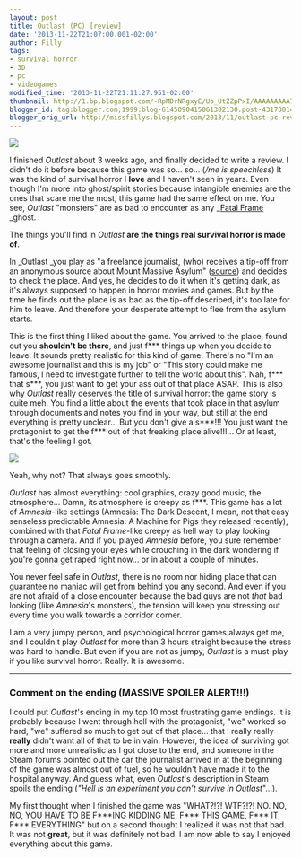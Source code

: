 ```yaml
---
layout: post
title: Outlast (PC) [review]
date: '2013-11-22T21:07:00.001-02:00'
author: Filly
tags:
- survival horror
- 3D
- pc
- videogames
modified_time: '2013-11-22T21:11:27.951-02:00'
thumbnail: http://1.bp.blogspot.com/-RpMDrNRgxyE/Uo_UtZZpPxI/AAAAAAAAA7U/_ee1CEgzwfg/s72-c/Outlast_2013_PC_RePack_Rus_by_=CHuvak=_1378413476-724060.jpeg.gif
blogger_id: tag:blogger.com,1999:blog-6145090415061302130.post-4317301456519607544
blogger_orig_url: http://missfillys.blogspot.com/2013/11/outlast-pc-review.html
---
```

[![](http://1.bp.blogspot.com/-RpMDrNRgxyE/Uo_UtZZpPxI/AAAAAAAAA7U/_ee1CEgzwfg/s1600/Outlast_2013_PC_RePack_Rus_by_=CHuvak=_1378413476-724060.jpeg.gif)][0]  

I finished _Outlast_ about 3 weeks ago, and finally decided to write a review. I didn't do it before because this game
was so... so... (_/me is speechless_) It was the kind of survival horror I **love** and I haven't seen in years. Even
though I'm more into ghost/spirit stories because intangible enemies are the ones that scare me the most, this game had
the same effect on me. You see, _Outlast_ "monsters" are as bad to encounter as any _[Fatal Frame][1] _ghost.

The things you'll find in _Outlast_ **are the things real survival horror is made of**.

In _Outlast _you play as "a freelance journalist, (who) receives a tip-off from an anonymous source about Mount Massive
Asylum" ([source][2]) and decides to check the place. And yes, he decides to do it when it's getting dark, as it's
always supposed to happen in horror movies and games. But by the time he finds out the place is as bad as the tip-off
described, it's too late for him to leave. And therefore your desperate attempt to flee from the asylum starts.

This is the first thing I liked about the game. You arrived to the place, found out you **shouldn't be there**, and
just f\*\*\* things up when you decide to leave. It sounds pretty realistic for this kind of game. There's no "I'm an
awesome journalist and this is my job" or "This story could make me famous, I need to investigate further to tell the
world about this". Nah, f\*\*\* that s\*\*\*, you just want to get your ass out of that place ASAP. This is also why
_Outlast_ really deserves the title of survival horror: the game story is quite meh. You find a little about the events
that took place in that asylum through documents and notes you find in your way, but still at the end everything is
pretty unclear... But you don't give a s\*\*\*!!! You just want the protagonist to get the f\*\*\* out of that freaking
place alive!!!... Or at least, that's the feeling I got.

[![](http://4.bp.blogspot.com/-8W_sZPAGuj4/Uo_dl572p7I/AAAAAAAAA7k/m5AmZeZcHX0/s400/Outlast01.jpg)][3]

Yeah, why not? That always goes smoothly.

_Outlast_ has almost everything: cool graphics, crazy good music, the atmosphere... Damn, its atmosphere is creepy as
f\*\*\*. This game has a lot of _Amnesia_-like settings (Amnesia: The Dark Descent, I mean, not that easy senseless
predictable Amnesia: A Machine for Pigs they released recently), combined with that _Fatal Frame_-like creepy as hell
way to play looking through a camera. And if you played _Amnesia_ before, you sure remember that feeling of closing your
eyes while crouching in the dark wondering if you're gonna get raped right now... or in about a couple of minutes.

You never feel safe in _Outlast_, there is no room nor hiding place that can guarantee no maniac will get from behind
you any second. And even if you are not afraid of a close encounter because the bad guys are not _that_ bad looking
(like _Amnesia_'s monsters), the tension will keep you stressing out every time you walk towards a corridor corner.

I am a very jumpy person, and psychological horror games always get me, and I couldn't play _Outlast_ for more than 3
hours straight because the stress was hard to handle. But even if you are not as jumpy, _Outlast_ is a must-play if you
like survival horror. Really. It is awesome.

-----------------------

### Comment on the ending (MASSIVE SPOILER ALERT!!!)

I could put _Outlast_'s ending in my top 10 most frustrating game endings. It is probably because I went through hell
with the protagonist, "we" worked so hard, "we" suffered so much to get out of that place... that I really really
**really** didn't want all of that to be in vain. However, the idea of surviving got more and more unrealistic as I got
close to the end, and someone in the Steam forums pointed out the car the journalist arrived in at the beginning of the
game was almost out of fuel, so he wouldn't have made it to the hospital anyway. And guess what, even _Outlast_'s
description in Steam spoils the ending (_"Hell is an experiment you can't survive in Outlast_"...).

My first thought when I finished the game was "WHAT?!?! WTF?!?! NO. NO, NO, YOU HAVE TO BE F\*\*\*ING KIDDING ME,
F\*\*\* THIS GAME, F\*\*\* IT, F\*\*\* EVERYTHING" but  on a second thought I realized it was not that bad. It was not
**great**, but it was definitely not bad. I am now able to say I enjoyed everything about this game.

[0]: http://1.bp.blogspot.com/-RpMDrNRgxyE/Uo_UtZZpPxI/AAAAAAAAA7U/_ee1CEgzwfg/s1600/Outlast_2013_PC_RePack_Rus_by_=CHuvak=_1378413476-724060.jpeg.gif
[1]: http://www.missfilly.com.ar/2011/03/fatal-frame-ps2.html
[2]: https://en.wikipedia.org/wiki/Outlast
[3]: http://4.bp.blogspot.com/-8W_sZPAGuj4/Uo_dl572p7I/AAAAAAAAA7k/m5AmZeZcHX0/s1600/Outlast01.jpg